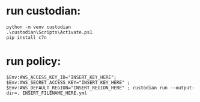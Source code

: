 # run custodian:

	python -m venv custodian
	.\custodian\Scripts\Activate.ps1
	pip install c7n


# run policy:

	$Env:AWS_ACCESS_KEY_ID="INSERT_KEY_HERE"; $Env:AWS_SECRET_ACCESS_KEY="INSERT_KEY_HERE" ; $Env:AWS_DEFAULT_REGION="INSERT_REGION_HERE" ; custodian run --output-dir=. INSERT_FILENAME_HERE.yml


